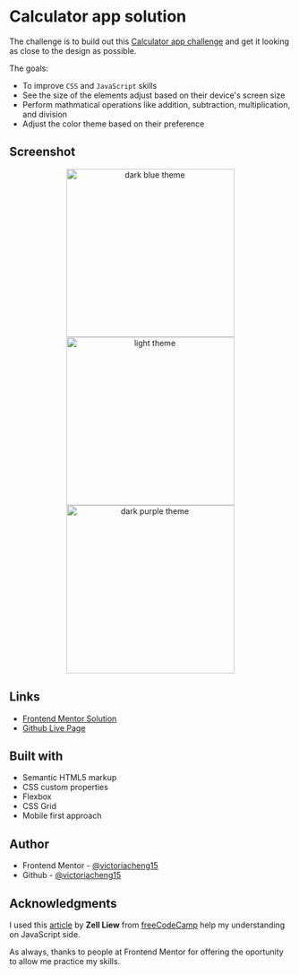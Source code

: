 # Calculator app solution

The challenge is to build out this [Calculator app challenge](https://www.frontendmentor.io/challenges/calculator-app-9lteq5N29) and get it looking as close to the design as possible.

The goals:

- To improve `CSS` and `JavaScript` skills
- See the size of the elements adjust based on their device's screen size
- Perform mathmatical operations like addition, subtraction, multiplication, and division
- Adjust the color theme based on their preference

## Screenshot

<div align="center">
  <img src="https://user-images.githubusercontent.com/35031228/133800572-e2269ad4-245c-4583-9129-416413ae9c1a.png" alt="dark blue theme" width="300"/><img src="https://user-images.githubusercontent.com/35031228/133800574-31c8133f-348a-4b62-ac23-b2b2334745b7.png" alt="light theme" width="300"/><img src="https://user-images.githubusercontent.com/35031228/133800575-2c52b931-5b84-4c81-b1e1-522119a5651c.png" alt="dark purple theme" width="300"/>
</div>

## Links

- [Frontend Mentor Solution](https://www.frontendmentor.io/challenges/calculator-app-9lteq5N29/hub/theme-changeable-calculator-app-with-css-grid-flex-and-variable-tLmNz-2x1)
- [Github Live Page](https://victoriacheng15.github.io/frontend-mentor-challenges/calculator-app/)

## Built with

- Semantic HTML5 markup
- CSS custom properties
- Flexbox
- CSS Grid
- Mobile first approach

## Author

- Frontend Mentor - [@victoriacheng15](https://www.frontendmentor.io/profile/victoriacheng15)
- Github - [@victoriacheng15](https://github.com/victoriacheng15)

## Acknowledgments

I used this [article](https://www.freecodecamp.org/news/how-to-build-an-html-calculator-app-from-scratch-using-javascript-4454b8714b98/) by **Zell Liew** from [freeCodeCamp](https://www.freecodecamp.org/) help my understanding on JavaScript side.

As always, thanks to people at Frontend Mentor for offering the oportunity to allow me practice my skills.
